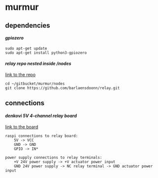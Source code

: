 # murmur

## dependencies
#### *gpiozero*
```
sudo apt-get update
sudo apt-get install python3-gpiozero
```

#### *relay repo nested inside /nodes*
[link to the repo](https://github.com/barlaensdoonn/relay)
```
cd ~/gitbucket/murmur/nodes
git clone https://github.com/barlaensdoonn/relay.git
```

## connections
#### *denkovi 5V 4-channel relay board*
[link to the board](http://denkovi.com/relay-module-5v-4-channels-for-raspberry-pi-arduino-pic-avr)
```
raspi connections to relay board:
    5V -> VCC
    GND -> GND
    GPIO -> IN*

power supply connections to relay terminals:
    +V 24V power supply -> +V actuator power input
    GND 24V power supply -> NC relay terminal -> GND actuator power input
```
